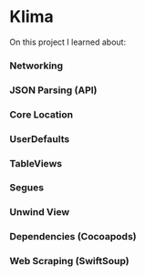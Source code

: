 # Klima

On this project I learned about:
### Networking
### JSON Parsing (API)
### Core Location
### UserDefaults
### TableViews
### Segues
### Unwind View
### Dependencies (Cocoapods)
### Web Scraping (SwiftSoup)
